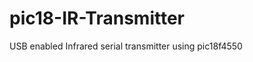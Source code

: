 pic18-IR-Transmitter
====================

USB enabled Infrared serial transmitter using pic18f4550
